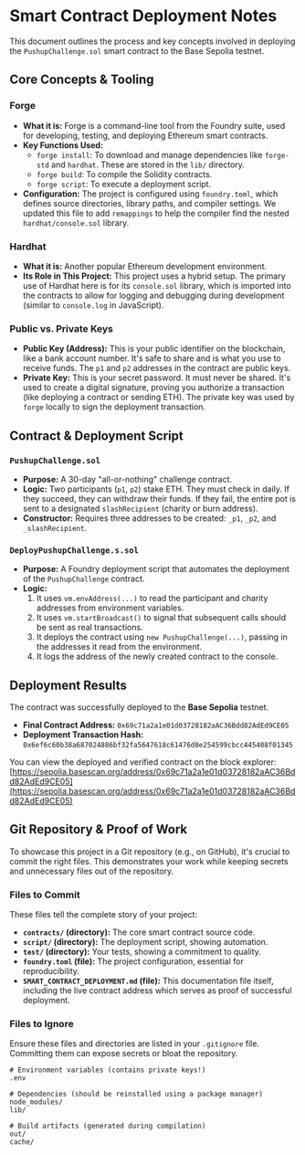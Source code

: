 # Smart Contract Deployment Notes

This document outlines the process and key concepts involved in deploying the `PushupChallenge.sol` smart contract to the Base Sepolia testnet.

## Core Concepts & Tooling

### Forge

- **What it is:** Forge is a command-line tool from the Foundry suite, used for developing, testing, and deploying Ethereum smart contracts.
- **Key Functions Used:**
    - `forge install`: To download and manage dependencies like `forge-std` and `hardhat`. These are stored in the `lib/` directory.
    - `forge build`: To compile the Solidity contracts.
    - `forge script`: To execute a deployment script.
- **Configuration:** The project is configured using `foundry.toml`, which defines source directories, library paths, and compiler settings. We updated this file to add `remappings` to help the compiler find the nested `hardhat/console.sol` library.

### Hardhat

- **What it is:** Another popular Ethereum development environment.
- **Its Role in This Project:** This project uses a hybrid setup. The primary use of Hardhat here is for its `console.sol` library, which is imported into the contracts to allow for logging and debugging during development (similar to `console.log` in JavaScript).

### Public vs. Private Keys

- **Public Key (Address):** This is your public identifier on the blockchain, like a bank account number. It's safe to share and is what you use to receive funds. The `p1` and `p2` addresses in the contract are public keys.
- **Private Key:** This is your secret password. It must never be shared. It's used to create a digital signature, proving you authorize a transaction (like deploying a contract or sending ETH). The private key was used by `forge` locally to sign the deployment transaction.

## Contract & Deployment Script

### `PushupChallenge.sol`

- **Purpose:** A 30-day "all-or-nothing" challenge contract.
- **Logic:** Two participants (`p1`, `p2`) stake ETH. They must check in daily. If they succeed, they can withdraw their funds. If they fail, the entire pot is sent to a designated `slashRecipient` (charity or burn address).
- **Constructor:** Requires three addresses to be created: `_p1`, `_p2`, and `_slashRecipient`.

### `DeployPushupChallenge.s.sol`

- **Purpose:** A Foundry deployment script that automates the deployment of the `PushupChallenge` contract.
- **Logic:**
    1. It uses `vm.envAddress(...)` to read the participant and charity addresses from environment variables.
    2. It uses `vm.startBroadcast()` to signal that subsequent calls should be sent as real transactions.
    3. It deploys the contract using `new PushupChallenge(...)`, passing in the addresses it read from the environment.
    4. It logs the address of the newly created contract to the console.

## Deployment Results

The contract was successfully deployed to the **Base Sepolia** testnet.

- **Final Contract Address:** `0x69c71a2a1e01d03728182aAC36Bdd82AdEd9CE05`
- **Deployment Transaction Hash:** `0x6ef6c60b38a687024886bf32fa5647618c61476d8e254599cbcc445408f01345`

You can view the deployed and verified contract on the block explorer:
[https://sepolia.basescan.org/address/0x69c71a2a1e01d03728182aAC36Bdd82AdEd9CE05](https://sepolia.basescan.org/address/0x69c71a2a1e01d03728182aAC36Bdd82AdEd9CE05)

## Git Repository & Proof of Work

To showcase this project in a Git repository (e.g., on GitHub), it's crucial to commit the right files. This demonstrates your work while keeping secrets and unnecessary files out of the repository.

### Files to Commit

These files tell the complete story of your project:

- **`contracts/` (directory):** The core smart contract source code.
- **`script/` (directory):** The deployment script, showing automation.
- **`test/` (directory):** Your tests, showing a commitment to quality.
- **`foundry.toml` (file):** The project configuration, essential for reproducibility.
- **`SMART_CONTRACT_DEPLOYMENT.md` (file):** This documentation file itself, including the live contract address which serves as proof of successful deployment.

### Files to Ignore

Ensure these files and directories are listed in your `.gitignore` file. Committing them can expose secrets or bloat the repository.

```gitignore
# Environment variables (contains private keys!)
.env

# Dependencies (should be reinstalled using a package manager)
node_modules/
lib/

# Build artifacts (generated during compilation)
out/
cache/
```
